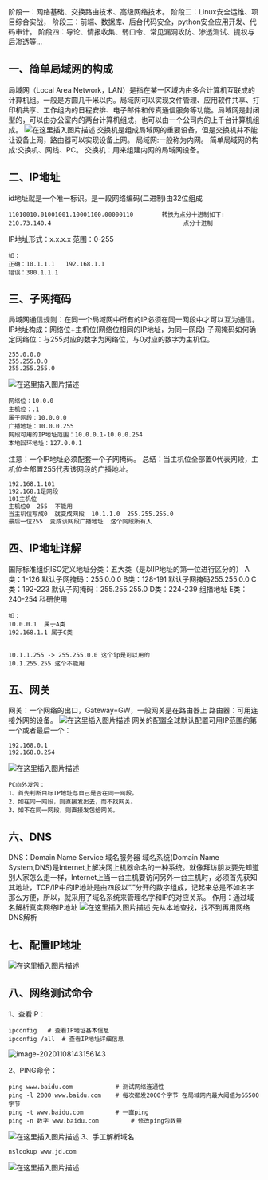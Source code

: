 阶段一：网络基础、交换路由技术、高级网络技术。
阶段二：Linux安全运维、项目综合实战，
阶段三：前端、数据库、后台代码安全，python安全应用开发、代码审计。
阶段四：导论、情报收集、弱口令、常见漏洞攻防、渗透测试、提权与后渗透等…

## 一、简单局域网的构成

局域网（Local Area Network，LAN）是指在某一区域内由多台计算机互联成的计算机组。一般是方圆几千米以内。局域网可以实现文件管理、应用软件共享、打印机共享、工作组内的日程安排、电子邮件和传真通信服务等功能。局域网是封闭型的，可以由办公室内的两台计算机组成，也可以由一个公司内的上千台计算机组成。
![在这里插入图片描述](1、IP详解/watermark,type_ZmFuZ3poZW5naGVpdGk,shadow_10,text_aHR0cHM6Ly9ibG9nLmNzZG4ubmV0L3dlaXhpbl80NDAzMjIzMg==,size_16,color_FFFFFF,t_70.png)
交换机是组成局域网的重要设备，但是交换机并不能让设备上网，路由器可以实现设备上网。
局域网:一般称为内网。
简单局域网的构成:交换机、网线、PC。
交换机：用来组建内网的局域网设备。

## 二、IP地址

id地址就是一个唯一标识。是一段网络编码(二进制)由32位组成

```shell
11010010.01001001.10001100.00000110        转换为点分十进制如下:
210.73.140.4                                     点分十进制
```

IP地址形式：x.x.x.x 范围：0-255

```shell
如：
正确：10.1.1.1   192.168.1.1
错误：300.1.1.1
```

## 三、子网掩码

局域网通信规则：在同一个局域网中所有的IP必须在同一网段中才可以互为通信。
IP地址构成：网络位+主机位(网络位相同的IP地址，为同一网段)
子网掩码如何确定网络位：与255对应的数字为网络位，与0对应的数字为主机位。

```shell
255.0.0.0
255.255.0.0
255.255.255.0
```

![在这里插入图片描述](1、IP详解/202003272052275.png)

```shell
网络位：10.0.0
主机位：.1
属于网段：10.0.0.0
广播地址：10.0.0.255
网段可用的IP地址范围：10.0.0.1-10.0.0.254
本地回环地址：127.0.0.1
```

注意：一个IP地址必须配套一个子网掩码。
总结：当主机位全部置0代表网段，主机位全部置255代表该网段的广播地址。

```sh
192.168.1.101
192.168.1是网段
101主机位
主机位0  255  不能用  
当主机位写成0  就变成网段  10.1.1.0  255.255.255.0
最后一位255  变成该网段广播地址  这个网段所有人
```



## 四、IP地址详解

国际标准组织ISO定义地址分类：五大类（是以IP地址的第一位进行区分的）
A类：1-126 默认子网掩码：255.0.0.0
B类：128-191 默认子网掩码255.255.0.0
C类：192-223 默认子网掩码：255.255.255.0
D类：224-239 组播地址
E类：240-254 科研使用

```shell
如：
10.0.0.1  属于A类
192.168.1.1 属于C类


10.1.1.255 -> 255.255.0.0 这个ip是可以用的
10.1.255.255 这个不能用
```

## 五、网关

网关：一个网络的出口，Gateway=GW，一般网关是在路由器上
路由器：可用连接外网的设备。
![在这里插入图片描述](1、IP详解/watermark,type_ZmFuZ3poZW5naGVpdGk,shadow_10,text_aHR0cHM6Ly9ibG9nLmNzZG4ubmV0L3dlaXhpbl80NDAzMjIzMg==,size_16,color_FFFFFF,t_70-20201108130756374.png)
网关的配置全球默认配置可用IP范围的第一个或者最后一个：

```shell
192.168.0.1
192.168.0.254
```

![在这里插入图片描述](1、IP详解/20200327211616750.png)

```shell
PC向外发包：
1、首先判断目标IP地址与自己是否在同一网段。
2、如在同一网段，则直接发出去，而不找网关。
3、如不在同一网段，则直接发包给网关。
```

## 六、DNS

DNS：Domain Name Service 域名服务器
域名系统(Domain Name System,DNS)是Internet上解决网上机器命名的一种系统。就像拜访朋友要先知道别人家怎么走一样，Internet上当一台主机要访问另外一台主机时，必须首先获知其地址，TCP/IP中的IP地址是由四段以“.”分开的数字组成，记起来总是不如名字那么方便，所以，就采用了域名系统来管理名字和IP的对应关系。
作用：通过域名解析真实网络IP地址
![在这里插入图片描述](1、IP详解/watermark,type_ZmFuZ3poZW5naGVpdGk,shadow_10,text_aHR0cHM6Ly9ibG9nLmNzZG4ubmV0L3dlaXhpbl80NDAzMjIzMg==,size_16,color_FFFFFF,t_70-20201108130755673.png)
先从本地查找，找不到再用网络DNS解析

## 七、配置IP地址

![在这里插入图片描述](1、IP详解/watermark,type_ZmFuZ3poZW5naGVpdGk,shadow_10,text_aHR0cHM6Ly9ibG9nLmNzZG4ubmV0L3dlaXhpbl80NDAzMjIzMg==,size_16,color_FFFFFF,t_70-20201108130756039.png)

## 八、网络测试命令

1、查看IP：

```shell
ipconfig   # 查看IP地址基本信息
ipconfig /all  # 查看IP地址详细信息
```

![image-20201108143156143](1、IP详解/image-20201108143156143.png)

2、PING命令：

```shell
ping www.baidu.com            # 测试网络连通性
ping -l 2000 www.baidu.com    # 每次都发2000个字节 在局域网内最大阈值为65500字节
ping -t www.baidu.com         # 一直ping
ping -n 数字 www.baidu.com         # 修改ping包数量
```

![在这里插入图片描述](1、IP详解/watermark,type_ZmFuZ3poZW5naGVpdGk,shadow_10,text_aHR0cHM6Ly9ibG9nLmNzZG4ubmV0L3dlaXhpbl80NDAzMjIzMg==,size_16,color_FFFFFF,t_70-20201108130755896.png)
3、手工解析域名

```shell
nslookup www.jd.com
```

![在这里插入图片描述](1、IP详解/watermark,type_ZmFuZ3poZW5naGVpdGk,shadow_10,text_aHR0cHM6Ly9ibG9nLmNzZG4ubmV0L3dlaXhpbl80NDAzMjIzMg==,size_16,color_FFFFFF,t_70-20201108130755953.png)